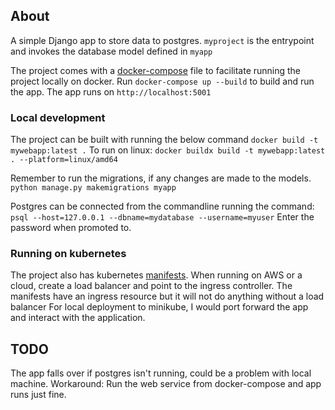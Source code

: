 ## About
A simple Django app to store data to postgres.
`myproject` is the entrypoint and invokes the database model defined in `myapp`

The project comes with a [docker-compose](docker-compose.yml) file to facilitate running the 
project locally on docker.
Run `docker-compose up --build` to build and run the app. The app runs on `http://localhost:5001`

### Local development
The project can be built with running the below command
`docker build -t mywebapp:latest .`
To run on linux:
`docker buildx build -t mywebapp:latest . --platform=linux/amd64`

Remember to run the migrations, if any changes are made to the models.
`python manage.py makemigrations myapp`

Postgres can be connected from the commandline running the command:
`psql --host=127.0.0.1 --dbname=mydatabase --username=myuser`
Enter the password when promoted to.

### Running on kubernetes
The project also has kubernetes [manifests](resources/deployment.yml).
When running on AWS or a cloud, create a load balancer and point to the ingress controller.
The manifests have an ingress resource but it will not do anything without a load balancer
For local deployment to minikube, I would port forward the app and interact with the application.

## TODO
The app falls over if postgres isn't running, could be a problem with local machine.
Workaround: Run the web service from docker-compose and app runs just fine.